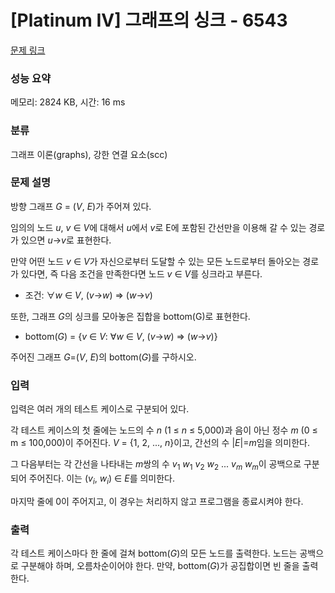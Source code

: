 # [Platinum IV] 그래프의 싱크 - 6543 

[문제 링크](https://www.acmicpc.net/problem/6543) 

### 성능 요약

메모리: 2824 KB, 시간: 16 ms

### 분류

그래프 이론(graphs), 강한 연결 요소(scc)

### 문제 설명

<p>방향 그래프 <em>G</em> = (<em>V</em>, <em>E</em>)가 주어져 있다.</p>

<p>임의의 노드 <em>u</em>, <em>v</em> ∈ <em>V</em>에 대해서 <em>u</em>에서 <em>v</em>로 E에 포함된 간선만을 이용해 갈 수 있는 경로가 있으면 <em>u</em>→<em>v</em>로 표현한다.</p>

<p>만약 어떤 노드 <em>v</em> ∈ <em>V</em>가 자신으로부터 도달할 수 있는 모든 노드로부터 돌아오는 경로가 있다면, 즉 다음 조건을 만족한다면 노드 <em>v</em> ∈ <em>V</em>를 싱크라고 부른다.</p>

<ul>
	<li>조건: ∀<em>w</em> ∈ <em>V</em>, (<em>v</em>→<em>w</em>) ⇒ (<em>w</em>→<em>v</em>)</li>
</ul>

<p>또한, 그래프 <em>G</em>의 싱크를 모아놓은 집합을 bottom(G)로 표현한다.</p>

<ul>
	<li>bottom(<em>G</em>) = {<em>v</em> ∈ <em>V</em>: ∀<em>w</em> ∈ <em>V</em>, (<em>v</em>→<em>w</em>) ⇒ (<em>w</em>→<em>v</em>)}</li>
</ul>

<p>주어진 그래프 <em>G</em>=(<em>V</em>, <em>E</em>)의 bottom(<em>G</em>)를 구하시오.</p>

### 입력 

 <p>입력은 여러 개의 테스트 케이스로 구분되어 있다.</p>

<p>각 테스트 케이스의 첫 줄에는 노드의 수 <em>n</em> (1 ≤ <em>n</em> ≤ 5,000)과 음이 아닌 정수 <em>m</em> (0 ≤ m ≤ 100,000)이 주어진다. <em>V</em> = {1, 2, ..., <em>n</em>}이고, 간선의 수 |<em>E</em>|=<em>m</em>임을 의미한다.</p>

<p>그 다음부터는 각 간선을 나타내는 <em>m</em>쌍의 수 <em>v</em><sub>1</sub> <em>w</em><sub>1</sub> <em>v</em><sub>2</sub> <em>w</em><sub>2</sub> ... <em>v<sub>m</sub></em> <em>w<sub>m</sub></em>이 공백으로 구분되어 주어진다. 이는 (<em>v<sub>i</sub></em>, <em>w<sub>i</sub></em>) ∈ <em>E</em>를 의미한다.</p>

<p>마지막 줄에 0이 주어지고, 이 경우는 처리하지 않고 프로그램을 종료시켜야 한다.</p>

### 출력 

 <p>각 테스트 케이스마다 한 줄에 걸쳐 bottom(<em>G</em>)의 모든 노드를 출력한다. 노드는 공백으로 구분해야 하며, 오름차순이어야 한다. 만약, bottom(<em>G</em>)가 공집합이면 빈 줄을 출력한다.</p>

